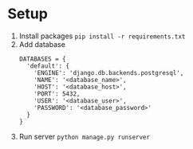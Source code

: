 # Setup
1. Install packages
    ```pip install -r requirements.txt```
2. Add database
    ```
    DATABASES = {
      'default': {
        'ENGINE': 'django.db.backends.postgresql',
        'NAME': '<database_name>',
        'HOST': '<database_host>',
        'PORT': 5432,
        'USER': '<database_user>',
        'PASSWORD': '<database_password>'
      }
    }
    ```
 3. Run server
    ```python manage.py runserver```

